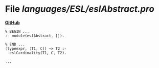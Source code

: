 # File _languages/ESL/eslAbstract.pro_
**[GitHub](https://github.com/softlang/yas/blob/master/languages/ESL/eslAbstract.pro)**
```
% BEGIN ...
:- module(eslAbstract, []).

% END ...
(typeexpr, (T1, C)) ~> T2 :-
  eslCardinality(T1, C, T2).

...
```
